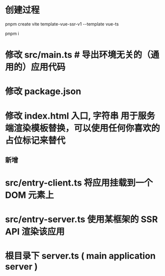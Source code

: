 # 创建过程

pnpm create vite template-vue-ssr-v1 --template vue-ts

pnpm i

# 修改 src/main.ts # 导出环境无关的（通用的）应用代码

# 修改 package.json

# 修改 index.html 入口, 字符串 <!--ssr-outlet--> 用于服务端渲染模板替换，可以使用任何你喜欢的占位标记来替代 <!--ssr-outlet-->

## 新增

# src/entry-client.ts 将应用挂载到一个 DOM 元素上

# src/entry-server.ts 使用某框架的 SSR API 渲染该应用

# 根目录下 server.ts ( main application server )
